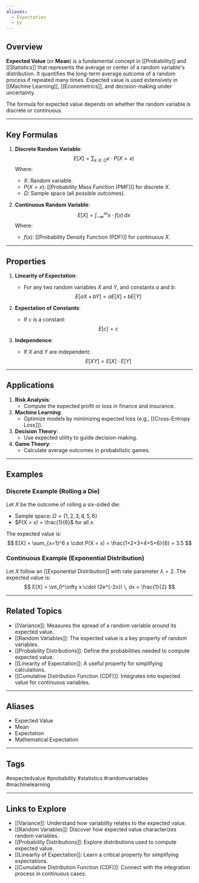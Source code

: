 ```yaml
---
aliases:
  - Expectation
  - EV
---
```

## Overview
**Expected Value** (or **Mean**) is a fundamental concept in [[Probability]] and [[Statistics]] that represents the average or center of a random variable's distribution. It quantifies the long-term average outcome of a random process if repeated many times. Expected value is used extensively in [[Machine Learning]], [[Econometrics]], and decision-making under uncertainty.

The formula for expected value depends on whether the random variable is discrete or continuous.

---

## Key Formulas

1. **Discrete Random Variable**:
   $$
   E[X] = \sum_{x \in \Omega} x \cdot P(X = x)
   $$
   Where:
   - $X$: Random variable.
   - $P(X = x)$: [[Probability Mass Function (PMF)]] for discrete $X$.
   - $\Omega$: Sample space (all possible outcomes).

2. **Continuous Random Variable**:
   $$
   E[X] = \int_{-\infty}^\infty x \cdot f(x) \, dx
   $$
   Where:
   - $f(x)$: [[Probability Density Function (PDF)]] for continuous $X$.

---

## Properties

1. **Linearity of Expectation**:
   - For any two random variables $X$ and $Y$, and constants $a$ and $b$:
     $$
     E[aX + bY] = aE[X] + bE[Y]
     $$

2. **Expectation of Constants**:
   - If $c$ is a constant:
     $$
     E[c] = c
     $$

3. **Independence**:
   - If $X$ and $Y$ are independent:
     $$
     E[XY] = E[X] \cdot E[Y]
     $$

---

## Applications

1. **Risk Analysis**:
   - Compute the expected profit or loss in finance and insurance.
2. **Machine Learning**:
   - Optimize models by minimizing expected loss (e.g., [[Cross-Entropy Loss]]).
3. **Decision Theory**:
   - Use expected utility to guide decision-making.
4. **Game Theory**:
   - Calculate average outcomes in probabilistic games.

---

## Examples

### Discrete Example (Rolling a Die)
Let $X$ be the outcome of rolling a six-sided die:
- Sample space: $\Omega = \{1, 2, 3, 4, 5, 6\}$
- $P(X = x) = \frac{1}{6}$ for all $x$.

The expected value is:
$$
E[X] = \sum_{x=1}^6 x \cdot P(X = x) = \frac{1+2+3+4+5+6}{6} = 3.5
$$

### Continuous Example (Exponential Distribution)
Let $X$ follow an [[Exponential Distribution]] with rate parameter $\lambda = 2$. The expected value is:
$$
E[X] = \int_0^\infty x \cdot (2e^{-2x}) \, dx = \frac{1}{2}
$$

---

## Related Topics

- [[Variance]]: Measures the spread of a random variable around its expected value.
- [[Random Variables]]: The expected value is a key property of random variables.
- [[Probability Distributions]]: Define the probabilities needed to compute expected value.
- [[Linearity of Expectation]]: A useful property for simplifying calculations.
- [[Cumulative Distribution Function (CDF)]]: Integrates into expected value for continuous variables.

---

## Aliases
- Expected Value
- Mean
- Expectation
- Mathematical Expectation

---

## Tags
#expectedvalue #probability #statistics #randomvariables #machinelearning

---

## Links to Explore
- [[Variance]]: Understand how variability relates to the expected value.
- [[Random Variables]]: Discover how expected value characterizes random variables.
- [[Probability Distributions]]: Explore distributions used to compute expected value.
- [[Linearity of Expectation]]: Learn a critical property for simplifying expectations.
- [[Cumulative Distribution Function (CDF)]]: Connect with the integration process in continuous cases.